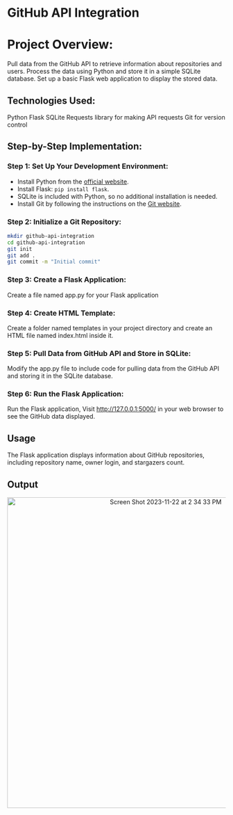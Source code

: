 # GitHub API Integration

# Project Overview:
Pull data from the GitHub API to retrieve information about repositories and users. 
Process the data using Python and store it in a simple SQLite database. 
Set up a basic Flask web application to display the stored data.

## Technologies Used:

Python
Flask
SQLite
Requests library for making API requests
Git for version control

## Step-by-Step Implementation:

### Step 1: **Set Up Your Development Environment:**
   - Install Python from the [official website](https://www.python.org/).
   - Install Flask: `pip install flask`.
   - SQLite is included with Python, so no additional installation is needed.
   - Install Git by following the instructions on the [Git website](https://git-scm.com/).

### Step 2: **Initialize a Git Repository:**
   ```bash
   mkdir github-api-integration
   cd github-api-integration
   git init
   git add .
   git commit -m "Initial commit" 
```
### Step 3: **Create a Flask Application:**
Create a file named app.py for your Flask application

### Step 4: **Create HTML Template:**
Create a folder named templates in your project directory and create an HTML file named index.html inside it.

### Step 5: **Pull Data from GitHub API and Store in SQLite:**
Modify the app.py file to include code for pulling data from the GitHub API and storing it in the SQLite database.

### Step 6: **Run the Flask Application:**
Run the Flask application, Visit http://127.0.0.1:5000/ in your web browser to see the GitHub data displayed.

## Usage
The Flask application displays information about GitHub repositories, including repository name, owner login, and stargazers count.

## Output

<p align="center">
  <img width="715" alt="Screen Shot 2023-11-22 at 2 34 33 PM" src="https://github.com/sneha-roseline/github-api-integration/assets/146040464/095255e5-c9dc-4286-a0be-c4fa06b1d186">
</p>

